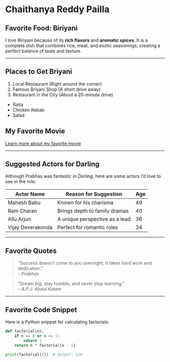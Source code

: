 # Chaithanya Reddy Pailla
## Favorite Food: Biriyani
I love Biriyani because of its **rich flavors** and **aromatic spices**. It is a complete dish that combines rice, meat, and exotic seasonings, creating a perfect balance of taste and texture.

---
## Places to Get Briyani
1. Local Restaurant (Right around the corner)
2. Famous Briyani Shop (A short drive away)
3. Restaurant in the City (About a 20-minute drive)
- Raita
- Chicken Kebab
- Salad


## My Favorite Movie
[Learn more about my favorite movie](./MyMovie.md)

---
## Suggested Actors for Darling

Although Prabhas was fantastic in *Darling*, here are some actors I’d love to see in the role:

| Actor Name         | Reason for Suggestion              | Age |
|--------------------|------------------------------------|-----|
| Mahesh Babu        | Known for his charisma            | 49  |
| Ram Charan         | Brings depth to family dramas     | 40  |
| Allu Arjun         | A unique perspective as a lead    | 36  |
| Vijay Deverakonda  | Perfect for romantic roles        | 34  |


---
## Favorite Quotes

> "Success doesn't come to you overnight; it takes hard work and dedication."  
> *– Prabhas*

> "Dream big, stay humble, and never stop learning."  
> *– A.P.J. Abdul Kalam*

---
## Favorite Code Snippet

Here is a Python snippet for calculating factorials:

```python
def factorial(n):
    if n == 0 or n == 1:
        return 1
    return n * factorial(n - 1)

print(factorial(5))  # Output: 120